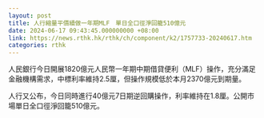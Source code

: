 ```yaml
---
layout: post
title: 人行縮量平價續做一年期MLF　單日全口徑淨回籠510億元
date: 2024-06-17 09:43:45.000000000 +08:00
link: https://news.rthk.hk/rthk/ch/component/k2/1757733-20240617.htm
categories: rthk
---
```


人民銀行今日開展1820億元人民幣一年期中期借貸便利（MLF）操作，充分滿足金融機構需求，中標利率維持2.5厘，但操作規模低於本月2370億元到期量。

人行又公布，今日同時進行40億元7日期逆回購操作，利率維持在1.8厘。公開市場單日全口徑淨回籠510億元。
